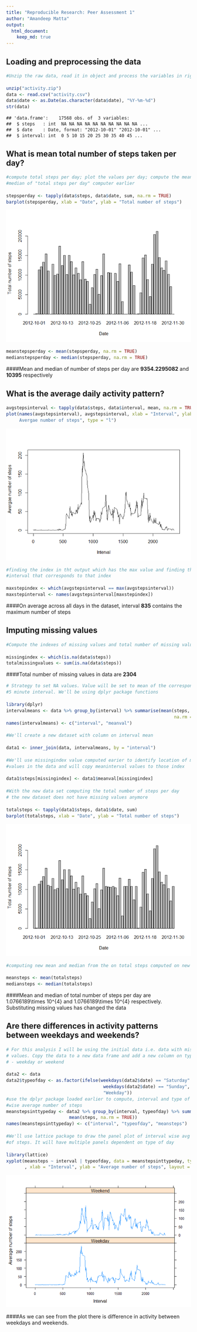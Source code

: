```yaml
---
title: "Reproducible Research: Peer Assessment 1"
author: "Amandeep Matta"
output: 
  html_document:
    keep_md: true
---
```

## Loading and preprocessing the data




```r
#Unzip the raw data, read it in object and process the variables in right format

unzip("activity.zip")
data <- read.csv("activity.csv")
data$date <- as.Date(as.character(data$date), "%Y-%m-%d")
str(data)
```

```
## 'data.frame':	17568 obs. of  3 variables:
##  $ steps   : int  NA NA NA NA NA NA NA NA NA NA ...
##  $ date    : Date, format: "2012-10-01" "2012-10-01" ...
##  $ interval: int  0 5 10 15 20 25 30 35 40 45 ...
```
## What is mean total number of steps taken per day?


```r
#compute total steps per day; plot the values per day; compute the mean and
#median of "total steps per day" computer earlier

stepsperday <- tapply(data$steps, data$date, sum, na.rm = TRUE)
barplot(stepsperday, xlab = "Date", ylab = "Total number of steps")
```

![](PA1_template_files/figure-html/unnamed-chunk-3-1.png)<!-- -->

```r
meanstepsperday <- mean(stepsperday, na.rm = TRUE) 
medianstepsperday <- median(stepsperday, na.rm = TRUE)
```

####Mean and median of number of steps per day are **9354.2295082** and **10395** respectively


## What is the average daily activity pattern?


```r
avgstepsinterval <- tapply(data$steps, data$interval, mean, na.rm = TRUE)
plot(names(avgstepsinterval), avgstepsinterval, xlab = "Interval", ylab = "
     Avergae number of steps", type = "l")
```

![](PA1_template_files/figure-html/unnamed-chunk-4-1.png)<!-- -->

```r
#finding the index in tht output which has the max value and finding the
#interval that corresponds to that index

maxstepindex <- which(avgstepsinterval == max(avgstepsinterval))
maxstepinterval <- names(avgstepsinterval[maxstepindex])
```

####On average across all days in the dataset, interval **835** contains the maximum number of steps  

## Imputing missing values


```r
#Compute the indexes of missing values and total number of missing values

missingindex <- which(is.na(data$steps))
totalmissingvalues <- sum(is.na(data$steps))
```

####Total number of missing values in data are **2304**


```r
# Strategy to set NA values. Value will be set to mean of the corresponding 
#5 minute interval. We'll be using dplyr package functions

library(dplyr)
intervalmeans <- data %>% group_by(interval) %>% summarise(mean(steps, 
                                                                na.rm = TRUE))
names(intervalmeans) <- c("interval", "meanval")

#We'll create a new dataset with column on interval mean

data1 <- inner_join(data, intervalmeans, by = "interval")

#We'll use missingindex value computed earier to identify location of missing
#values in the data and will copy meaninterval values to those index

data1$steps[missingindex] <- data1$meanval[missingindex]

#With the new data set computing the total number of steps per day
# the new dataset does not have missing values anymore

totalsteps <- tapply(data1$steps, data1$date, sum)
barplot(totalsteps, xlab = "Date", ylab = "Total number of steps")
```

![](PA1_template_files/figure-html/unnamed-chunk-6-1.png)<!-- -->

```r
#computing new mean and median from the on total steps computed on new data set

meansteps <- mean(totalsteps)
mediansteps <- median(totalsteps)
```

####Mean and median of total number of steps per day are 1.0766189\times 10^{4} and 1.0766189\times 10^{4} respectively. Substituting missing values has changed the data


## Are there differences in activity patterns between weekdays and weekends?


```r
# For this analysis I will be using the initial data i.e. data with missing
# values. Copy the data to a new data frame and add a new column on type of day
# - weekday or weekend

data2 <- data
data2$typeofday <- as.factor(ifelse(weekdays(data2$date) == "Saturday" |
                                     weekdays(data2$date) == "Sunday", "Weekend",
                                     "Weekday"))
#use the dplyr package loaded earlier to compute, interval and type of day 
#wise average number of steps
meanstepsinttypeday <- data2 %>% group_by(interval, typeofday) %>% summarise(
                        mean(steps, na.rm = TRUE))
names(meanstepsinttypeday) <- c("interval", "typeofday", "meansteps")

#We'll use lattice package to draw the panel plot of interval wise avg number
#of steps. It will have multiple panels dependent on type of day

library(lattice)
xyplot(meansteps ~ interval | typeofday, data = meanstepsinttypeday, type = "l"
       , xlab = "Interval", ylab = "Average number of steps", layout = c(1,2))
```

![](PA1_template_files/figure-html/unnamed-chunk-7-1.png)<!-- -->

####As we can see from the plot there is difference in activity between weekdays and weekends. 
